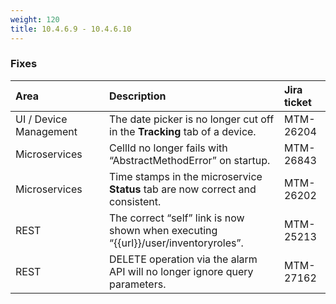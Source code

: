 ```yaml
---
weight: 120
title: 10.4.6.9 - 10.4.6.10
---
```


### Fixes

<table>
<colgroup><col width="150">
</colgroup><thead>
<tr>
<th style="text-align:left">Area</th>
<th style="text-align:left">Description</th>
<th style="text-align:left">Jira ticket</th>
</tr>
</thead>
<tbody>
<tr>
<td style="text-align:left">UI / Device Management</td>
<td style="text-align:left">The date picker is no longer cut off in the <b>Tracking</b> tab of a device.</td>
<td style="text-align:left">MTM-26204</td>
</tr>
<tr>
<td style="text-align:left">Microservices</td>
<td style="text-align:left">CellId no longer fails with “AbstractMethodError” on startup.</td>
<td style="text-align:left">MTM-26843</td>
</tr>
<tr>
<td style="text-align:left">Microservices</td>
<td style="text-align:left">Time stamps in the microservice <b>Status</b> tab are now correct and consistent.</td>
<td style="text-align:left">MTM-26202</td>
</tr>
<tr>
<td style="text-align:left">REST</td>
<td style="text-align:left">The correct “self” link is now shown when executing “{{url}}/user/inventoryroles”.
</td>
<td style="text-align:left">MTM-25213</td>
</tr>
<tr>
<td style="text-align:left">REST</td>
<td style="text-align:left">DELETE operation via the alarm API will no longer ignore query parameters.</td>
<td style="text-align:left">MTM-27162</td>
</tr>
</tbody>
</table>


